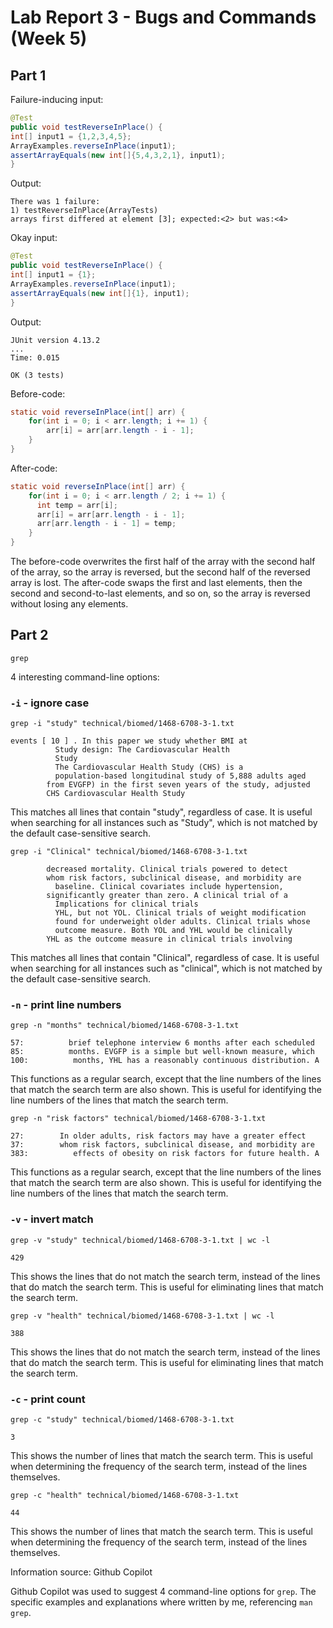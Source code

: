 # Lab Report 3 - Bugs and Commands (Week 5)

## Part 1

Failure-inducing input:

```java
@Test 
public void testReverseInPlace() {
int[] input1 = {1,2,3,4,5};
ArrayExamples.reverseInPlace(input1);
assertArrayEquals(new int[]{5,4,3,2,1}, input1);
}
```

Output:

```plaintext
There was 1 failure:
1) testReverseInPlace(ArrayTests)
arrays first differed at element [3]; expected:<2> but was:<4>
```

Okay input:

```java
@Test 
public void testReverseInPlace() {
int[] input1 = {1};
ArrayExamples.reverseInPlace(input1);
assertArrayEquals(new int[]{1}, input1);
}
```

Output:

```plaintext
JUnit version 4.13.2
...
Time: 0.015

OK (3 tests)
```

Before-code:

```java
static void reverseInPlace(int[] arr) {
    for(int i = 0; i < arr.length; i += 1) {
        arr[i] = arr[arr.length - i - 1];
    }
}
```

After-code:

```java
static void reverseInPlace(int[] arr) {
    for(int i = 0; i < arr.length / 2; i += 1) {
      int temp = arr[i];
      arr[i] = arr[arr.length - i - 1];
      arr[arr.length - i - 1] = temp;
    }
}
```

The before-code overwrites the first half of the array with the second half of the array, so the array is reversed, but the second half of the reversed array is lost. The after-code swaps the first and last elements, then the second and second-to-last elements, and so on, so the array is reversed without losing any elements.

## Part 2

`grep`

4 interesting command-line options:

### `-i` - ignore case

`grep -i "study" technical/biomed/1468-6708-3-1.txt`

```plaintext
events [ 10 ] . In this paper we study whether BMI at
          Study design: The Cardiovascular Health
          Study
          The Cardiovascular Health Study (CHS) is a
          population-based longitudinal study of 5,888 adults aged 
        from EVGFP) in the first seven years of the study, adjusted
        CHS Cardiovascular Health Study
```

This matches all lines that contain "study", regardless of case.
It is useful when searching for all instances such as "Study", which is not matched by the default case-sensitive search.

`grep -i "Clinical" technical/biomed/1468-6708-3-1.txt`

```plaintext
        decreased mortality. Clinical trials powered to detect
        whom risk factors, subclinical disease, and morbidity are  
          baseline. Clinical covariates include hypertension,      
        significantly greater than zero. A clinical trial of a     
          Implications for clinical trials
          YHL, but not YOL. Clinical trials of weight modification 
          found for underweight older adults. Clinical trials whose
          outcome measure. Both YOL and YHL would be clinically    
        YHL as the outcome measure in clinical trials involving
```

This matches all lines that contain "Clinical", regardless of case.
It is useful when searching for all instances such as "clinical", which is not matched by the default case-sensitive search.

### `-n` - print line numbers

`grep -n "months" technical/biomed/1468-6708-3-1.txt`

```plaintext
57:          brief telephone interview 6 months after each scheduled
85:          months. EVGFP is a simple but well-known measure, which
100:          months, YHL has a reasonably continuous distribution. A
```

This functions as a regular search, except that the line numbers of the lines that match the search term are also shown.
This is useful for identifying the line numbers of the lines that match the search term.

`grep -n "risk factors" technical/biomed/1468-6708-3-1.txt`

```plaintext
27:        In older adults, risk factors may have a greater effect
37:        whom risk factors, subclinical disease, and morbidity are
383:          effects of obesity on risk factors for future health. A
```

This functions as a regular search, except that the line numbers of the lines that match the search term are also shown.
This is useful for identifying the line numbers of the lines that match the search term.

### `-v` - invert match

`grep -v "study" technical/biomed/1468-6708-3-1.txt | wc -l`

```plaintext
429
```

This shows the lines that do not match the search term, instead of the lines that do match the search term.
This is useful for eliminating lines that match the search term.

`grep -v "health" technical/biomed/1468-6708-3-1.txt | wc -l`
  
```plaintext
388
```

This shows the lines that do not match the search term, instead of the lines that do match the search term.
This is useful for eliminating lines that match the search term.

### `-c` - print count

`grep -c "study" technical/biomed/1468-6708-3-1.txt`

```plaintext
3
```

This shows the number of lines that match the search term.
This is useful when determining the frequency of the search term, instead of the lines themselves.

`grep -c "health" technical/biomed/1468-6708-3-1.txt`
  
```plaintext
44
```

This shows the number of lines that match the search term.
This is useful when determining the frequency of the search term, instead of the lines themselves.

Information source: Github Copilot

Github Copilot was used to suggest 4 command-line options for `grep`. The specific examples and explanations where written by me, referencing `man grep`.
